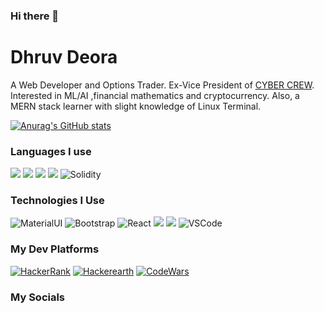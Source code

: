 ### Hi there 👋
# Dhruv Deora

A Web Developer and Options Trader. Ex-Vice President of [CYBER CREW](https://cybercrew.sajs.co.in/index.htm). Interested in ML/AI ,financial mathematics and cryptocurrency. Also, a MERN stack learner with slight knowledge of Linux Terminal.


[![Anurag's GitHub stats](https://github-readme-stats.vercel.app/api?username=dhruv-colosus&theme=radical&show_icons=true)](https://github.com/anuraghazra/github-readme-stats)


### Languages I use

<img src="https://img.shields.io/badge/python%20-%2314354C.svg?&style=for-the-badge&logo=python&logoColor=white"/>  <img src="https://img.shields.io/badge/c%20-%2300599C.svg?&style=for-the-badge&logo=c%2B%2B&ogoColor=white"/> <img src="https://img.shields.io/badge/c++%20-%2300599C.svg?&style=for-the-badge&logo=c%2B%2B&ogoColor=white"/> <img src="https://img.shields.io/badge/javascript-%23323330.svg?style=for-the-badge&logo=javascript&logoColor=%23F7DF1E"/> <img alt="Solidity" src="https://img.shields.io/badge/c%23-%23239120.svg?style=for-the-badge&logo=c-sharp&logoColor=white"/>



### Technologies I Use
<img alt="MaterialUI" src="https://img.shields.io/badge/materialui-%230081CB.svg?style=for-the-badge&logo=material-ui&logoColor=white"/> <img alt="Bootstrap" src="https://img.shields.io/badge/bootstrap-%23563D7C.svg?style=for-the-badge&logo=bootstrap&logoColor=white"/> <img alt="React" src="https://img.shields.io/badge/react-%2320232a.svg?style=for-the-badge&logo=react&logoColor=%2361DAFB"/> <img src="https://img.shields.io/badge/github%20-%23121011.svg?&style=for-the-badge&logo=github&logoColor=white"/> <img src="https://camo.githubusercontent.com/4524c09f8c821218b3c602e3e5a222ce00c290c2f87e264b40f398a6b486bd91/68747470733a2f2f696d672e736869656c64732e696f2f62616467652f6d7973716c2d2532333030303030662e7376673f267374796c653d666f722d7468652d6261646765266c6f676f3d6d7973716c266c6f676f436f6c6f723d7768697465"/> <img alt="VSCode" src="https://img.shields.io/badge/Visual%20Studio%20Code-0078d7.svg?style=for-the-badge&logo=visual-studio-code&logoColor=white"/>


### My Dev Platforms

<a href="https://www.hackerrank.com/dhruvdeora31"><img alt="HackerRank" src="https://img.shields.io/badge/-Hackerrank-2EC866?style=for-the-badge&logo=HackerRank&logoColor=white"/></a>   <a href = "https://www.hackerearth.com/@dhruvdeora31"><img alt="Hackerearth" src="https://img.shields.io/badge/HackerEarth-%232C3454.svg?style=for-the-badge&logo=HackerEarth&logoColor=Blue"/></a>
<a href = "#"><img alt="CodeWars" src="https://img.shields.io/badge/Codewars-B1361E?style=for-the-badge&logo=codewars&logoColor=grey"/></a>


### My Socials







<!--
**dhruv-colosus/dhruv-colosus** is a ✨ _special_ ✨ repository because its `README.md` (this file) appears on your GitHub profile.

Here are some ideas to get you started:

- 🔭 I’m currently working on ...
- 🌱 I’m currently learning ...
- 👯 I’m looking to collaborate on ...
- 🤔 I’m looking for help with ...
- 💬 Ask me about ...
- 📫 How to reach me: ...
- 😄 Pronouns: ...
- ⚡ Fun fact: ...
-->
